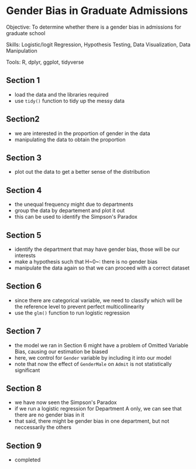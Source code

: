 # Gender Bias in Graduate Admissions

Objective: To determine whether there is a gender bias in admissions for graduate school

Skills: Logistic/logit Regression, Hypothesis Testing, Data Visualization, Data Manipulation

Tools: R, dplyr, ggplot, tidyverse

## Section 1
- load the data and the libraries required
- use `tidy()` function to tidy up the messy data

## Section2 
- we are interested in the proportion of gender in the data
- manipulating the data to obtain the proportion

## Section 3
- plot out the data to get a better sense of the distribution

## Section 4
- the unequal frequency might due to departments
- group the data by departement and plot it out
- this can be used to identify the Simpson's Paradox

## Section 5
- identify the department that may have gender bias, those will be our interests
- make a hypothesis such that H~0~: there is no gender bias
- manipulate the data again so that we can proceed with a correct dataset

## Section 6
- since there are categorical variable, we need to classify which will be the reference level to prevent perfect multicollinearity
- use the `glm()` function to run logistic regression

## Section 7
- the model we ran in Section 6 might have a problem of Omitted Variable Bias, causing our estimation be biased
- here, we control for `Gender` variable by including it into our model
- note that now the effect of `GenderMale` on `Admit` is not statistically significant

## Section 8
- we have now seen the Simpson's Paradox
- if we run a logistic regression for Department A only, we can see that there are no gender bias in it
- that said, there might be gender bias in one department, but not neccessarily the others

## Section 9
- completed







